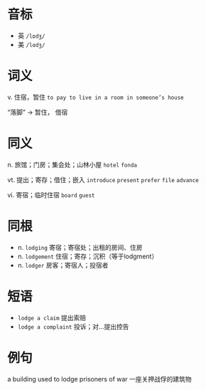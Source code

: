# 音标

- 英 `/lɒdʒ/`
- 美 `/lɑdʒ/`

# 词义

v. 住宿，暂住
`to pay to live in a room in someone’s house`



“落脚” → 暂住， 借宿

# 同义

n. 旅馆；门房；集会处；山林小屋
`hotel` `fonda`

vt. 提出；寄存；借住；嵌入
`introduce` `present` `prefer` `file` `advance`

vi. 寄宿；临时住宿
`board` `guest`

# 同根

- n. `lodging` 寄宿；寄宿处；出租的房间、住房
- n. `lodgement` 住宿；寄存；沉积（等于lodgment）
- n. `lodger` 房客；寄宿人；投宿者

# 短语

- `lodge a claim` 提出索赔
- `lodge a complaint` 投诉；对…提出控告

# 例句

a building used to lodge prisoners of war
一座关押战俘的建筑物


